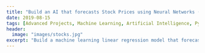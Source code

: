 ```yaml
---
title: "Build an AI that forecasts Stock Prices using Neural Networks (unfinished)"
date: 2019-08-15
tags: [Advanced Projects, Machine Learning, Artificial Intelligence, Python]
header:
  image: "images/stocks.jpg"
excerpt: "Build a machine learning linear regression model that forecasts stock prices using past data"
---
```

